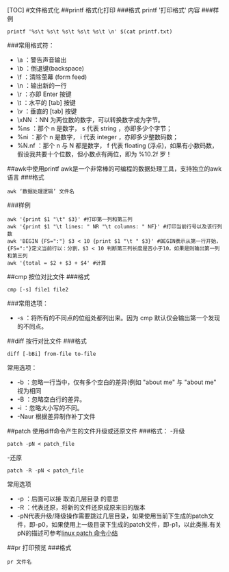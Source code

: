 [TOC]
#文件格式化
##printf 格式化打印
###格式
printf '打印格式' 内容
###样例
```
printf '%s\t %s\t %s\t %s\t %s\t \n' $(cat printf.txt)
```
###常用格式符：
- \a    ：警告声音输出
- \b     ：倒退键(backspace)
- \f     ：清除萤幕 (form feed)
- \n     ：输出新的一行
- \r     ：亦即 Enter 按键
- \t     ：水平的 [tab] 按键
- \v     ：垂直的 [tab] 按键
- \xNN   ：NN 为两位数的数字，可以转换数字成为字节。
- %ns    ：那个 n 是数字， s 代表 string ，亦即多少个字节；
- %ni    ：那个 n 是数字， i 代表 integer ，亦即多少整数码数；
- %N.nf  ：那个 n 与 N 都是数字， f 代表 floating (浮点)，如果有小数码数，假设我共要十个位数，但小数点有两位，即为 %10.2f 罗！

##awk中使用printf
awk是一个非常棒的可编程的数据处理工具，支持独立的awk语言
###格式
```
awk ‘数据处理逻辑’ 文件名
```
###样例
```
awk '{print $1 "\t" $3}' #打印第一列和第三列
awk '{print $1 "\t lines: " NR "\t columns: " NF}' #打印当前行号以及该行列数
awk 'BEGIN {FS=":"} $3 < 10 {print $1 "\t " $3}' #BEGIN表示从第一行开始，{FS=":"}定义当前行以：分割，$3 < 10 判断第三列长度是否小于10，如果是则输出第一列和第三列
awk '{total = $2 + $3 + $4' #计算
```

##cmp 按位对比文件
###格式
```
cmp [-s] file1 file2
```
###常用选项：
- -s  ：将所有的不同点的位组处都列出来。因为 cmp 默认仅会输出第一个发现的不同点。

##diff 按行对比文件
###格式
```
diff [-bBi] from-file to-file
```
常用选项：
- -b  ：忽略一行当中，仅有多个空白的差异(例如 "about me" 与 "about     me" 视为相同
- -B  ：忽略空白行的差异。
- -i  ：忽略大小写的不同。
- -Naur 根据差异制作补丁文件

##patch 使用diff命令产生的文件升级或还原文件
###格式：
-升级
```
patch -pN < patch_file
```
-还原
```
patch -R -pN < patch_file
```
常用选项
- -p  ：后面可以接 取消几层目录 的意思
- -R  ：代表还原，将新的文件还原成原来旧的版本
- -pN代表升级/降级操作需要跳过几层目录，如果使用当前下生成的patch文件，即-p0，如果使用上一级目录下生成的patch文件，即-p1，以此类推.有关pN的描述可参考[linux patch 命令小结](http://blog.csdn.net/wh_19910525/article/details/7515540)

##pr 打印预览
###格式
```
pr 文件名
```
